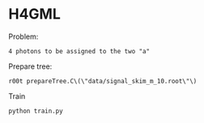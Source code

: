 # H4GML

Problem:

    4 photons to be assigned to the two "a"


Prepare tree:

    r00t prepareTree.C\(\"data/signal_skim_m_10.root\"\)


Train

    python train.py
    
    